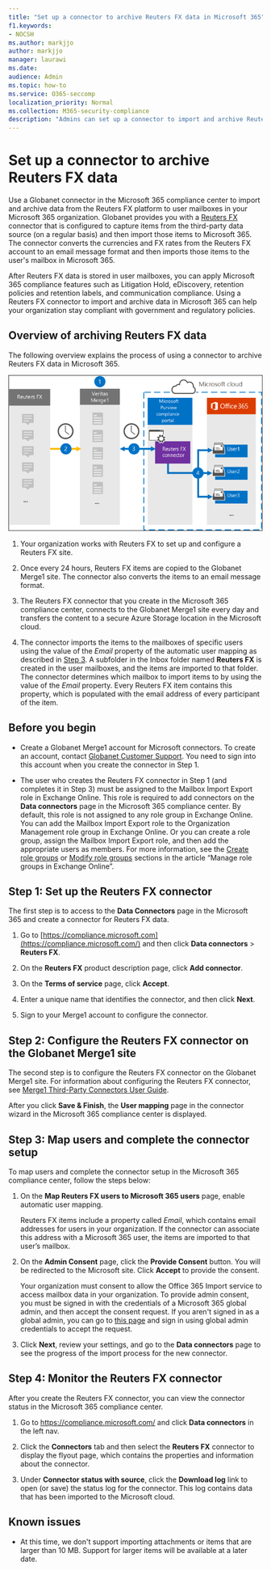 ```yaml
---
title: "Set up a connector to archive Reuters FX data in Microsoft 365"
f1.keywords:
- NOCSH
ms.author: markjjo
author: markjjo
manager: laurawi
ms.date: 
audience: Admin
ms.topic: how-to
ms.service: O365-seccomp
localization_priority: Normal
ms.collection: M365-security-compliance
description: "Admins can set up a connector to import and archive Reuters FX data from Globanet to Microsoft 365. This connector lets you archive data from third-party data sources in Microsoft 365. After your archive this data, you can use compliance features such as legal hold, content search, and retention policies to manage third-party data."
---
```


# Set up a connector to archive Reuters FX data

Use a Globanet connector in the Microsoft 365 compliance center to import and archive data from the Reuters FX platform to user mailboxes in your Microsoft 365 organization. Globanet provides you with a [Reuters FX](https://globanet.com/reuters-fx/) connector that is configured to capture items from the third-party data source (on a regular basis) and then import those items to Microsoft 365. The connector converts the currencies and FX rates from the Reuters FX account to an email message format and then imports those items to the user's mailbox in Microsoft 365.

After Reuters FX data is stored in user mailboxes, you can apply Microsoft 365 compliance features such as Litigation Hold, eDiscovery, retention policies and retention labels, and communication compliance. Using a Reuters FX connector to import and archive data in Microsoft 365 can help your organization stay compliant with government and regulatory policies.

## Overview of archiving Reuters FX data

The following overview explains the process of using a connector to archive Reuters FX data in Microsoft 365.

![Archiving workflow for Reuters FX data](../media/ReutersFXConnectorWorkflow.png)

1. Your organization works with Reuters FX to set up and configure a Reuters FX site.

2. Once every 24 hours, Reuters FX items are copied to the Globanet Merge1 site. The connector also converts the items to an email message format.

3. The Reuters FX connector that you create in the Microsoft 365 compliance center, connects to the Globanet Merge1 site every day and transfers the content to a secure Azure Storage location in the Microsoft cloud.

4. The connector imports the items to the mailboxes of specific users using the value of the *Email* property of the automatic user mapping as described in [Step 3](#step-3-map-users-and-complete-the-connector-setup). A subfolder in the Inbox folder named **Reuters FX** is created in the user mailboxes, and the items are imported to that folder. The connector determines which mailbox to import items to by using the value of the *Email* property. Every Reuters FX item contains this property, which is populated with the email address of every participant of the item.

## Before you begin

- Create a Globanet Merge1 account for Microsoft connectors. To create an account, contact [Globanet Customer Support](https://globanet.com/contact-us). You need to sign into this account when you create the connector in Step 1.

- The user who creates the Reuters FX connector in Step 1 (and completes it in Step 3) must be assigned to the Mailbox Import Export role in Exchange Online. This role is required to add connectors on the **Data connectors** page in the Microsoft 365 compliance center. By default, this role is not assigned to any role group in Exchange Online. You can add the Mailbox Import Export role to the Organization Management role group in Exchange Online. Or you can create a role group, assign the Mailbox Import Export role, and then add the appropriate users as members. For more information, see the [Create role groups](https://docs.microsoft.com/Exchange/permissions-exo/role-groups#create-role-groups) or [Modify role groups](https://docs.microsoft.com/Exchange/permissions-exo/role-groups#modify-role-groups) sections in the article “Manage role groups in Exchange Online”.

## Step 1: Set up the Reuters FX connector

The first step is to access to the **Data Connectors** page in the Microsoft 365 and create a connector for Reuters FX data.

1. Go to [https://compliance.microsoft.com](https://compliance.microsoft.com/) and then click **Data connectors** > **Reuters FX**.

2. On the **Reuters FX** product description page, click **Add connector**.

3. On the **Terms of service** page, click **Accept**.

4. Enter a unique name that identifies the connector, and then click **Next**.

5. Sign to your Merge1 account to configure the connector.

## Step 2: Configure the Reuters FX connector on the Globanet Merge1 site

The second step is to configure the Reuters FX connector on the Globanet Merge1 site. For information about configuring the Reuters FX connector, see [Merge1 Third-Party Connectors User Guide](https://docs.ms.merge1.globanetportal.com/Merge1%20Third-Party%20Connectors%20Reuters%20FX%20User%20Guide%20.pdf).

After you click **Save & Finish**, the **User mapping** page in the connector wizard in the Microsoft 365 compliance center is displayed.

## Step 3: Map users and complete the connector setup

To map users and complete the connector setup in the Microsoft 365 compliance center, follow the steps below:

1. On the **Map Reuters FX users to Microsoft 365 users** page, enable automatic user mapping.

   Reuters FX items include a property called *Email*, which contains email addresses for users in your organization. If the connector can associate this address with a Microsoft 365 user, the items are imported to that user’s mailbox.

2. On the **Admin Consent** page, click the **Provide Consent** button. You will be redirected to the Microsoft site. Click **Accept** to provide the consent.

    Your organization must consent to allow the Office 365 Import service to access mailbox data in your organization. To provide admin consent, you must be signed in with the credentials of a Microsoft 365 global admin, and then accept the consent request. If you aren't signed in as a global admin, you can go to [this page](https://login.microsoftonline.com/common/oauth2/authorize?client_id=570d0bec-d001-4c4e-985e-3ab17fdc3073&response_type=code&redirect_uri=https://portal.azure.com/&nonce=1234&prompt=admin_consent) and sign in using global admin credentials to accept the request.

3. Click **Next**, review your settings, and go to the **Data connectors** page to see the progress of the import process for the new connector.

## Step 4: Monitor the Reuters FX connector

After you create the Reuters FX connector, you can view the connector status in the Microsoft 365 compliance center.

1. Go to <https://compliance.microsoft.com/> and click **Data connectors** in the left nav.

2. Click the **Connectors** tab and then select the **Reuters FX** connector to display the flyout page, which contains the properties and information about the connector.

3. Under **Connector status with source**, click the **Download log** link to open (or save) the status log for the connector. This log contains data that has been imported to the Microsoft cloud.

## Known issues

- At this time, we don't support importing attachments or items that are larger than 10 MB. Support for larger items will be available at a later date.
